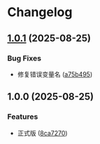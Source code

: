 # Changelog

## [1.0.1](https://github.com/callacat/cfst-client/compare/v1.0.0...v1.0.1) (2025-08-25)


### Bug Fixes

* 修复错误变量名 ([a75b495](https://github.com/callacat/cfst-client/commit/a75b49511f831681b11e18ad00201b0da4f80c19))

## 1.0.0 (2025-08-25)


### Features

* 正式版 ([8ca7270](https://github.com/callacat/cfst-client/commit/8ca72703815a15410b330df25c8872a25849938c))
